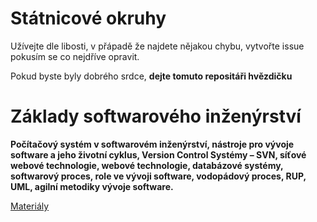# Státnicové okruhy
Užívejte dle libosti, v přápadě že najdete nějakou chybu, vytvořte issue pokusím se co nejdříve opravit. 

Pokud byste byly dobrého srdce, **dejte tomuto repositáři hvězdičku**


# Základy softwarového inženýrství
**Počítačový systém v softwarovém inženýrství, nástroje pro vývoje software a jeho životní cyklus, Version Control Systémy – SVN, síťové webové technologie, webové technologie, databázové systémy, softwarový proces, role ve vývoji software, vodopádový proces, RUP, UML, agilní metodiky vývoje software.**  

[Materiály](Materialy/Zaklady_softwaroveho_inzenyrstvi.md)